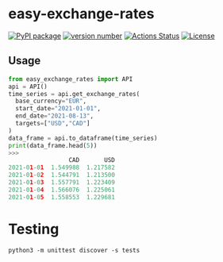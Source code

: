 # easy-exchange-rates

[![PyPI package](https://img.shields.io/badge/pip%20install-easy--exchange--rates-brightgreen)](https://pypi.org/project/easy-exchange-rates/) 
[![version number](https://img.shields.io/pypi/v/easy-exchange-rates?color=green&label=version)](https://pypi.org/project/easy-exchange-rates/) 
[![Actions Status](https://github.com/tomchen/example_pypi_package/workflows/Test/badge.svg)](https://github.com/oddaspa/easy-exchange-rates/actions) 
[![License](https://img.shields.io/github/license/oddaspa/easy-exchange-rates)](https://github.com/oddaspa/easy-exchange-rates/blob/main/LICENSE.txt)

## Usage
```python
from easy_exchange_rates import API
api = API()
time_series = api.get_exchange_rates(
  base_currency="EUR", 
  start_date="2021-01-01", 
  end_date="2021-08-13", 
  targets=["USD","CAD"]
)
data_frame = api.to_dataframe(time_series)
print(data_frame.head(5))
>>>
                 CAD       USD
2021-01-01  1.549988  1.217582
2021-01-02  1.544791  1.213500
2021-01-03  1.557791  1.223409
2021-01-04  1.566076  1.225061
2021-01-05  1.558553  1.229681
```


# Testing

```
python3 -m unittest discover -s tests
```

